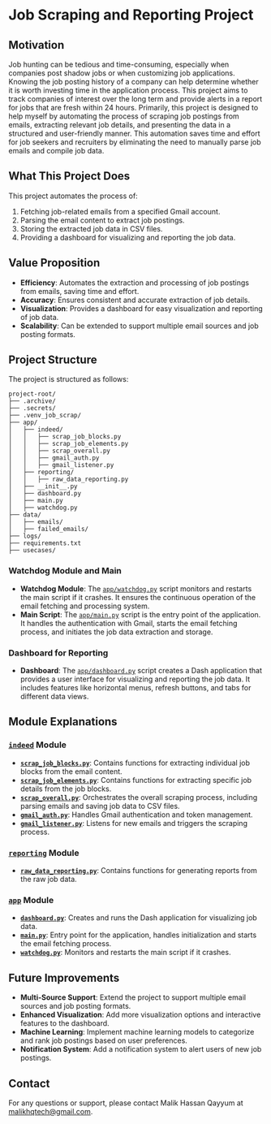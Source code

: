 # Job Scraping and Reporting Project

## Motivation
Job hunting can be tedious and time-consuming, especially when companies post shadow jobs or when customizing job applications. Knowing the job posting history of a company can help determine whether it is worth investing time in the application process. This project aims to track companies of interest over the long term and provide alerts in a report for jobs that are fresh within 24 hours. Primarily, this project is designed to help myself by automating the process of scraping job postings from emails, extracting relevant job details, and presenting the data in a structured and user-friendly manner. This automation saves time and effort for job seekers and recruiters by eliminating the need to manually parse job emails and compile job data.

## What This Project Does
This project automates the process of:
1. Fetching job-related emails from a specified Gmail account.
2. Parsing the email content to extract job postings.
3. Storing the extracted job data in CSV files.
4. Providing a dashboard for visualizing and reporting the job data.

## Value Proposition
- **Efficiency**: Automates the extraction and processing of job postings from emails, saving time and effort.
- **Accuracy**: Ensures consistent and accurate extraction of job details.
- **Visualization**: Provides a dashboard for easy visualization and reporting of job data.
- **Scalability**: Can be extended to support multiple email sources and job posting formats.

## Project Structure
The project is structured as follows:
```
project-root/
├── .archive/
├── .secrets/
├── .venv_job_scrap/
├── app/
│   ├── indeed/
│   │   ├── scrap_job_blocks.py
│   │   ├── scrap_job_elements.py
│   │   ├── scrap_overall.py
│   │   ├── gmail_auth.py
│   │   ├── gmail_listener.py
│   ├── reporting/
│   │   ├── raw_data_reporting.py
│   ├── __init__.py
│   ├── dashboard.py
│   ├── main.py
│   ├── watchdog.py
├── data/
│   ├── emails/
│   ├── failed_emails/
├── logs/
├── requirements.txt
├── usecases/
```

### Watchdog Module and Main
- **Watchdog Module**: The [`app/watchdog.py`](app/watchdog.py) script monitors and restarts the main script if it crashes. It ensures the continuous operation of the email fetching and processing system.
- **Main Script**: The [`app/main.py`](app/main.py) script is the entry point of the application. It handles the authentication with Gmail, starts the email fetching process, and initiates the job data extraction and storage.

### Dashboard for Reporting
- **Dashboard**: The [`app/dashboard.py`](app/dashboard.py) script creates a Dash application that provides a user interface for visualizing and reporting the job data. It includes features like horizontal menus, refresh buttons, and tabs for different data views.

## Module Explanations
### [`indeed`](app/indeed/__init__.py) Module
- **[`scrap_job_blocks.py`](app/indeed/scrap_job_blocks.py)**: Contains functions for extracting individual job blocks from the email content.
- **[`scrap_job_elements.py`](app/indeed/scrap_job_elements.py)**: Contains functions for extracting specific job details from the job blocks.
- **[`scrap_overall.py`](app/indeed/scrap_overall.py)**: Orchestrates the overall scraping process, including parsing emails and saving job data to CSV files.
- **[`gmail_auth.py`](app/indeed/gmail_auth.py)**: Handles Gmail authentication and token management.
- **[`gmail_listener.py`](app/indeed/gmail_listener.py)**: Listens for new emails and triggers the scraping process.

### [`reporting`](app/dashboard.py) Module
- **[`raw_data_reporting.py`](app/reporting/raw_data_reporting.py)**: Contains functions for generating reports from the raw job data.

### [`app`](app) Module
- **[`dashboard.py`](app/dashboard.py)**: Creates and runs the Dash application for visualizing job data.
- **[`main.py`](app/main.py)**: Entry point for the application, handles initialization and starts the email fetching process.
- **[`watchdog.py`](app/watchdog.py)**: Monitors and restarts the main script if it crashes.

## Future Improvements
- **Multi-Source Support**: Extend the project to support multiple email sources and job posting formats.
- **Enhanced Visualization**: Add more visualization options and interactive features to the dashboard.
- **Machine Learning**: Implement machine learning models to categorize and rank job postings based on user preferences.
- **Notification System**: Add a notification system to alert users of new job postings.

## Contact
For any questions or support, please contact Malik Hassan Qayyum at malikhqtech@gmail.com.
